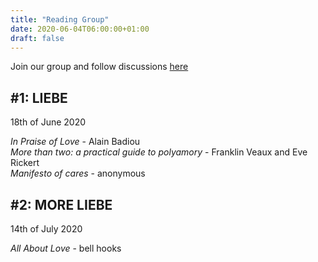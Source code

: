 ```yaml
---
title: "Reading Group"
date: 2020-06-04T06:00:00+01:00
draft: false
---
```


Join our group and follow discussions [here](https://wald.liebechaos.org/channel/readinggroup)

## #1: LIEBE  
18th of June 2020

*In Praise of Love* - Alain Badiou  
*More than two: a practical guide to polyamory* - Franklin Veaux and Eve Rickert  
*Manifesto of cares* - anonymous

## #2: MORE LIEBE  
14th of July 2020

*All About Love* - bell hooks
